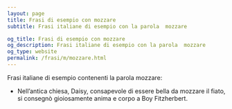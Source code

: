 ```yaml
---
layout: page
title: Frasi di esempio con mozzare 
subtitle: Frasi italiane di esempio con la parola  mozzare

og_title: Frasi di esempio con mozzare 
og_description: Frasi italiane di esempio con la parola  mozzare
og_type: website
permalink: /frasi/m/mozzare.html
---
```


Frasi italiane di esempio contenenti la parola mozzare:


- Nell’antica chiesa, Daisy, consapevole di essere bella da mozzare il fiato, si consegnò gioiosamente anima e corpo a Boy Fitzherbert.
